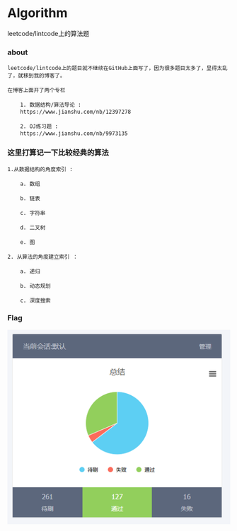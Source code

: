 # Algorithm
leetcode/lintcode上的算法题


### about 

    leetcode/lintcode上的题目就不继续在GitHub上面写了，因为很多题目太多了，显得太乱了，就移到我的博客了。

    在博客上面开了两个专栏

        1. 数据结构/算法导论 : 
        https://www.jianshu.com/nb/12397278

        2. OJ练习题 : 
        https://www.jianshu.com/nb/9973135



### 这里打算记一下比较经典的算法

    1.从数据结构的角度索引 :
        
        a. 数组

        b. 链表

        c. 字符串

        d. 二叉树

        e. 图

    2. 从算法的角度建立索引 ：

        a. 递归

        b. 动态规划

        c. 深度搜索

    
### Flag
![](1.PNG)